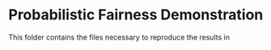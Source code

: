 # Probabilistic Fairness Demonstration
This folder contains the files necessary to reproduce the results in

